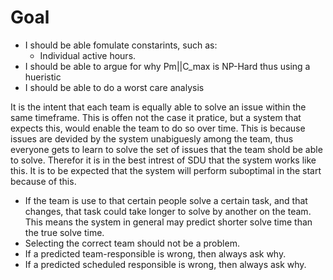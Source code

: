 # Goal

- I should be able fomulate constarints, such as:
    - Individual active hours.
- I should be able to argue for why Pm||C_max is NP-Hard thus using a hueristic
- I should be able to do a worst care analysis

It is the intent that each team is equally able to solve an issue within the same timeframe.
This is offen not the case it pratice, but a system that expects this, would enable the team to do so over time. 
This is because issues are devided by the system unabiguesly among the team, thus everyone gets to learn to solve the set of issues that the team shold be able to solve.
Therefor it is in the best intrest of SDU that the system works like this.
It is to be expected that the system will perform suboptimal in the start because of this.

- If the team is use to that certain people solve a certain task, and that changes, 
  that task could take longer to solve by another on the team. 
  This means the system in general may predict shorter solve time than the true solve time.
- Selecting the correct team should not be a problem.
- If a predicted team-responsible is wrong, then always ask why.
- If a predicted scheduled responsible is wrong, then always ask why.